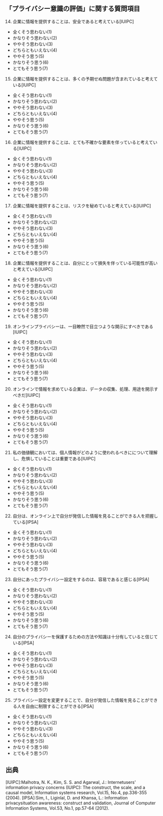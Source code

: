 「プライバシー意識の評価」に関する質問項目
---
14. 企業に情報を提供することは、安全であると考えている[IUIPC]
   - 全くそう思わない(1)
   - かなりそう思わない(2)
   - ややそう思わない(3)
   - どちらともいえない(4)
   - ややそう思う(5)
   - かなりそう思う(6)
   - とてもそう思う(7)
15. 企業に情報を提供することは、多くの予期せぬ問題が含まれていると考えている[IUIPC]
   - 全くそう思わない(1)
   - かなりそう思わない(2)
   - ややそう思わない(3)
   - どちらともいえない(4)
   - ややそう思う(5)
   - かなりそう思う(6)
   - とてもそう思う(7)
16. 企業に情報を提供することは、とても不確かな要素を伴っていると考えている[IUIPC]
   - 全くそう思わない(1)
   - かなりそう思わない(2)
   - ややそう思わない(3)
   - どちらともいえない(4)
   - ややそう思う(5)
   - かなりそう思う(6)
   - とてもそう思う(7)
17. 企業に情報を提供することは、リスクを秘めていると考えている[IUIPC]
   - 全くそう思わない(1)
   - かなりそう思わない(2)
   - ややそう思わない(3)
   - どちらともいえない(4)
   - ややそう思う(5)
   - かなりそう思う(6)
   - とてもそう思う(7)
18. 企業に情報を提供することは、自分にとって損失を伴っている可能性が高いと考えている[IUIPC]
   - 全くそう思わない(1)
   - かなりそう思わない(2)
   - ややそう思わない(3)
   - どちらともいえない(4)
   - ややそう思う(5)
   - かなりそう思う(6)
   - とてもそう思う(7)
19. オンラインプライバシーは、一目瞭然で目立つような開示にすべきである[IUIPC]
   - 全くそう思わない(1)
   - かなりそう思わない(2)
   - ややそう思わない(3)
   - どちらともいえない(4)
   - ややそう思う(5)
   - かなりそう思う(6)
   - とてもそう思う(7)
20. オンラインで情報を求めている企業は、データの収集、処理、用途を開示すべきだ[IUIPC]
   - 全くそう思わない(1)
   - かなりそう思わない(2)
   - ややそう思わない(3)
   - どちらともいえない(4)
   - ややそう思う(5)
   - かなりそう思う(6)
   - とてもそう思う(7)
21. 私の価値観においては、個人情報がどのように使われるべきにについて理解し、危惧していることは重要である[IUIPC]
   - 全くそう思わない(1)
   - かなりそう思わない(2)
   - ややそう思わない(3)
   - どちらともいえない(4)
   - ややそう思う(5)
   - かなりそう思う(6)
   - とてもそう思う(7)
22. 自分は、オンライン上で自分が発信した情報を見ることができる人を把握している[IPSA]
   - 全くそう思わない(1)
   - かなりそう思わない(2)
   - ややそう思わない(3)
   - どちらともいえない(4)
   - ややそう思う(5)
   - かなりそう思う(6)
   - とてもそう思う(7)
23. 自分にあったプライバシー設定をするのは、容易であると感じる[IPSA]
   - 全くそう思わない(1)
   - かなりそう思わない(2)
   - ややそう思わない(3)
   - どちらともいえない(4)
   - ややそう思う(5)
   - かなりそう思う(6)
   - とてもそう思う(7)
24. 自分のプライバシーを保護するための方法や知識は十分有していると信じている[IPSA]
   - 全くそう思わない(1)
   - かなりそう思わない(2)
   - ややそう思わない(3)
   - どちらともいえない(4)
   - ややそう思う(5)
   - かなりそう思う(6)
   - とてもそう思う(7)
25. プライバシー設定を変更することで、自分が発信した情報を見ることができる人を自由に制限することができる[IPSA]
   - 全くそう思わない(1)
   - かなりそう思わない(2)
   - ややそう思わない(3)
   - どちらともいえない(4)
   - ややそう思う(5)
   - かなりそう思う(6)
   - とてもそう思う(7)

## 出典
[IUIPC]:Malhotra, N. K., Kim, S. S. and Agarwal, J.: Internetusers' information privacy concerns (IUIPC): The construct, the scale, and a causal model, Information systems research, Vol.15, No.4, pp.336-355 (2004).
[IPSA]:Sim, I., Liginlal, D. and Khansa, L.: Information privacysituation awareness: construct and validation, Journal of Computer Information Systems, Vol.53, No.1, pp.57-64 (2012).